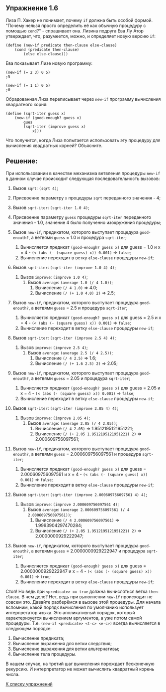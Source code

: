 ## Упражнение 1.6

Лиза П. Хакер не понимает, почему `if` должна быть особой формой.
"Почему нельзя просто определить её как обычную процедуру с помощью `cond`?" - спрашивает она.
Лизина подруга Ева Лу Атор утверждает, что, разумеется, можно, и определяет новую версию `if`:

```racket
(define (new-if predicate then-clause else-clause)
    (cond (predicate then-clause)
        (else else-clause)))
```

Ева показывает Лизе новую программу:
```racket
(new-if (= 2 3) 0 5)
;5

(new-if (= 1 1) 0 5)
;0
```

Обрадованная Лиза переписывает через `new-if` программу вычисления квадратного корня:

```racket
(define (sqrt-iter guess x)
    (new-if (good-enough? guess x)
        gues
        (sqrt-iter (improve guess x)
            x)))
```

Что получится, когда Лиза попытается использовать эту процедуру для вычисления квадратных корней? Объясните.
    
## Решение:

При использовании в качестве механизма ветвления процедуры `new-if` в данном случае происходит следующая последовательность вызовов:

1. Вызов `sqrt`: `(sqrt 4)`;
2. Присвоение параметру `x` процедуры `sqrt` переданного значения - 4;
3. Вызов `sqrt-iter`: `(sqrt-iter 1.0 4)`;
4. Присвоение параметру `guess` процедуры `sqrt-iter` переданного значения - 1.0, значение 4 было полученно изокружения процедуры;
5. Вызов `new-if`, предикатом, которого выступает процедура `good-enouth?`, а ветвями `guess` = 1.0 и процедура `sqrt-iter`;
    1. Вычисляется предикат `(good-enough? guess x)` для guess = 1.0 и x = 4 - `(< (abs (- (square guess) x)) 0.001)` => `false`;
    3. Вычисление переходит в ветку `else-clause` процедуры `new-if`;
6. Вызов `sqrt-iter`: `(sqrt-iter (improve 1.0 4) 4)`;
    1. Вызов `improve`: `(improve 1.0 4)`;
        1. Вызов `average`: `(average 1.0 (/ 4 1.0))`;
            1. Вычисление `(/ 4 1.0)` => 4.0;
            2. Вычисление `(/ (+ 1.0 4.0) 2)` => 2.5;
7. Вызов `new-if`, предикатом, которого выступает процедура `good-enouth?`, а ветвями `guess` = 2.5 и процедура `sqrt-iter`;
    1. Вычисляется предикат `(good-enough? guess x)` для guess = 2.5 и x = 4 - `(< (abs (- (square guess) x)) 0.001)` => `false`;
    2. Вычисление переходит в ветку `else-clause` процедуры `new-if`;
8. Вызов `sqrt-iter`: `(sqrt-iter (improve 2.5 4) 4)`;
    1. Вызов `improve`: `(improve 2.5 4)`;
        1. Вызов `average`: `(average 2.5 (/ 4 2.5))`;
            1. Вычисление `(/ 4 2.5)` => 1.6;
            2. Вычисление `(/ (+ 1.6 2.5) 2)` => 2.05;
9. Вызов `new-if`, предикатом, которого выступает процедура `good-enouth?`, а ветвями `guess` = 2.05 и процедура `sqrt-iter`;
    1. Вычисляется предикат `(good-enough? guess x)` для guess = 2.05 и x = 4 - `(< (abs (- (square guess) x)) 0.001)` => `false`;
    2. Вычисление переходит в ветку `else-clause` процедуры `new-if`;
10. Вызов `sqrt-iter`: `(sqrt-iter (improve 2.05 4) 4)`;
    1. Вызов `improve`: `(improve 2.05 4)`;
        1. Вызов `average`: `(average 2.05 (/ 4 2.05))`;
            1. Вычисление `(/ 4 2.05)` => 1.9512195121951221;
            2. Вычисление `(/ (+ 2.05 1.9512195121951221) 2)` => 2.000609756097561;
11. Вызов `new-if`, предикатом, которого выступает процедура `good-enouth?`, а ветвями `guess` = 2.000609756097561 и процедура `sqrt-iter`;
    1. Вычисляется предикат `(good-enough? guess x)` для guess = 2.000609756097561 и x = 4 - `(< (abs (- (square guess) x)) 0.001)` => `false`;
    2. Вычисление переходит в ветку `else-clause` процедуры `new-if`;

10. Вызов `sqrt-iter`: `(sqrt-iter (improve 2.000609756097561 4) 4)`;
    1. Вызов `improve`: `(improve 2.000609756097561 4)`;
        1. Вызов `average`: `(average 2.000609756097561 (/ 4 2.000609756097561))`;
            1. Вычисление `(/ 4 2.000609756097561)` => 1.9993904297470284;
            2. Вычисление `(/ (+ 2.05 1.9512195121951221) 2)` => 2.0000000929222947;
11. Вызов `new-if`, предикатом, которого выступает процедура `good-enouth?`, а ветвями `guess` = 2.0000000929222947 и процедура `sqrt-iter`;
    1. Вычисляется предикат `(good-enough? guess x)` для guess = 2.0000000929222947 и x = 4 - `(< (abs (- (square guess) x)) 0.001)` => `true`;
    2. Вычисление переходит в ветку `else-clause` процедуры `new-if`;

Стоп! Но ведь при `<predicate> == true` должна вычисляться ветка `then-clause`. В чем дело?
Нет, ведь при выполнении `new-if` происходит не совсем это.
Давайте разберёмся в вызове этой процедуры.
Для начала вспомним, какой порядк вычисления по умолчанию использует интерпретатор языка.
Это аппликативный порядок, который характеризуется вычислением аргументов, а уже потом самой процедуры.
Т.е. `(new-if <predicate> <t-c> <e-c>)` всегда вычисляется в следующем порядке:

1. Вычисление предиката;
2. Вычисление выражения для ветки следствия;
3. Вычисление выражения для ветки альтернативы;
4. Вычисление тела процедуры.

В нашем случае, на третий шаг вычисления порождает бесконечную рекурсию. И интерпретатор не может вычислить квадратный корень числа.

[К списку упражнений](../index.md)
